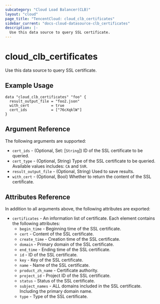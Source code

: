 ```yaml
---
subcategory: "Cloud Load Balancer(CLB)"
layout: "cloud"
page_title: "TencentCloud: cloud_clb_certificates"
sidebar_current: "docs-cloud-datasource-clb_certificates"
description: |-
  Use this data source to query SSL certificate.
---
```


# cloud_clb_certificates

Use this data source to query SSL certificate.

## Example Usage

```hcl
data "cloud_clb_certificates" "foo" {
  result_output_file = "foo2.json"
  with_cert          = true
  cert_ids           = ["76cXqklW"]
}
```

## Argument Reference

The following arguments are supported:

* `cert_ids` - (Optional, Set: [`String`]) ID of the SSL certificate to be queried.
* `cert_type` - (Optional, String) Type of the SSL certificate to be queried. Available values includes: `CA` and `SVR`.
* `result_output_file` - (Optional, String) Used to save results.
* `with_cert` - (Optional, Bool) Whether to return the content of the SSL certificate.

## Attributes Reference

In addition to all arguments above, the following attributes are exported:

* `certificates` - An information list of certificate. Each element contains the following attributes:
  * `begin_time` - Beginning time of the SSL certificate.
  * `cert` - Content of the SSL certificate.
  * `create_time` - Creation time of the SSL certificate.
  * `domain` - Primary domain of the SSL certificate.
  * `end_time` - Ending time of the SSL certificate.
  * `id` - ID of the SSL certificate.
  * `key` - Key of the SSL certificate.
  * `name` - Name of the SSL certificate.
  * `product_zh_name` - Certificate authority.
  * `project_id` - Project ID of the SSL certificate.
  * `status` - Status of the SSL certificate.
  * `subject_names` - ALL domains included in the SSL certificate. Including the primary domain name.
  * `type` - Type of the SSL certificate.


